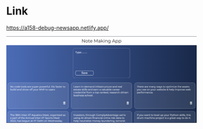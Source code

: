 # Link 

https://a158-debug-newsapp.netlify.app/

![App Screenshot](https://raw.githubusercontent.com/A158-debug/Note-Making-App/master/Screenshot%202022-10-05%20163847.png)



